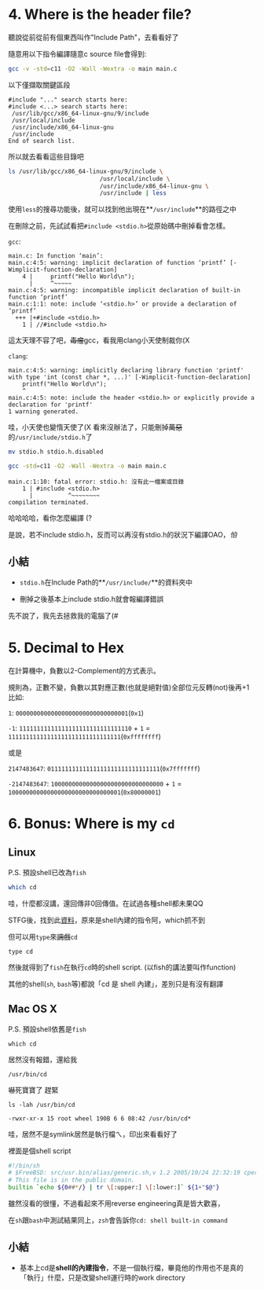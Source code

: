 # 4. Where is the header file?

聽說從前從前有個東西叫作"Include Path"，去看看好了

隨意用以下指令編譯隨意c source file會得到:

```bash
gcc -v -std=c11 -O2 -Wall -Wextra -o main main.c
```

以下僅擷取關鍵區段

```
#include "..." search starts here:
#include <...> search starts here:
 /usr/lib/gcc/x86_64-linux-gnu/9/include
 /usr/local/include
 /usr/include/x86_64-linux-gnu
 /usr/include
End of search list.
```

所以就去看看這些目錄吧

```bash
ls /usr/lib/gcc/x86_64-linux-gnu/9/include \                    
                          /usr/local/include \
                          /usr/include/x86_64-linux-gnu \
                          /usr/include | less
```

使用`less`的搜尋功能後，就可以找到他出現在**`/usr/include`**的路徑之中

在刪除之前，先試試看把`#include <stdio.h>`從原始碼中刪掉看會怎樣。

`gcc`:

```shell
main.c: In function ‘main’:
main.c:4:5: warning: implicit declaration of function ‘printf’ [-Wimplicit-function-declaration]
    4 |     printf("Hello World\n");
      |     ^~~~~~
main.c:4:5: warning: incompatible implicit declaration of built-in function ‘printf’
main.c:1:1: note: include ‘<stdio.h>’ or provide a declaration of ‘printf’
  +++ |+#include <stdio.h>
    1 | //#include <stdio.h>
```

這太天理不容了吧，~~毒瘤~~gcc，看我用clang小天使制裁你(X

`clang`:

```shell
main.c:4:5: warning: implicitly declaring library function 'printf' with type 'int (const char *, ...)' [-Wimplicit-function-declaration]
    printf("Hello World\n");
    ^
main.c:4:5: note: include the header <stdio.h> or explicitly provide a declaration for 'printf'
1 warning generated.
```

哇，小天使也變惰天使了(X
看來沒辦法了，只能刪掉~~萬惡~~的`/usr/include/stdio.h`了

```bash
mv stdio.h stdio.h.disabled
```

```bash
gcc -std=c11 -O2 -Wall -Wextra -o main main.c
```

```shell
main.c:1:10: fatal error: stdio.h: 沒有此一檔案或目錄
    1 | #include <stdio.h>
      |          ^~~~~~~~~
compilation terminated.
```

哈哈哈哈，看你怎麼編譯 (?

是說，若不include stdio.h，反而可以再沒有stdio.h的狀況下編譯OAO，*怕*

## 小結

- `stdio.h`在Include Path的**`/usr/include/`**的資料夾中

- 刪掉之後基本上include stdio.h就會報編譯錯誤

先不說了，我先去拯救我的電腦了(#

# 5. Decimal to Hex

在計算機中，負數以2-Complement的方式表示。

規則為，正數不變，負數以其對應正數(也就是絕對值)全部位元反轉(not)後再+1
比如:

`1`:  `00000000000000000000000000000001`(`0x1`)

`-1`:  `11111111111111111111111111111110` + `1` = `11111111111111111111111111111111`(`0xffffffff`)

或是

`2147483647`:  `01111111111111111111111111111111`(`0x7fffffff`)

`-2147483647`:  `10000000000000000000000000000000` + `1` = `10000000000000000000000000000001`(`0x80000001`)

# 6. Bonus: Where is my `cd`

## Linux 

P.S. 預設shell已改為`fish`

```sh
which cd
```

哇，什麼都沒講，還回傳非0回傳值。在試過各種shell都未果QQ

STFG後，找到此[資料](https://askubuntu.com/questions/239229/the-command-which-cd-prints-nothing-in-12-04)，原來是shell內建的指令阿，which抓不到

但可以用`type`來~~調戲~~`cd`

```shell
type cd
```

然後就得到了`fish`在執行`cd`時的shell script. (以fish的講法要叫作function)

其他的shell(`sh`, `bash`等)都說「cd 是 shell 內建」，差別只是有沒有翻譯

## Mac OS X

P.S. 預設shell依舊是`fish`

```shell
which cd
```

居然沒有報錯，還給我

```
/usr/bin/cd
```

嚇死寶寶了
趕緊

```shell
ls -lah /usr/bin/cd
```

```shell
-rwxr-xr-x 15 root wheel 190B 6 6 08:42 /usr/bin/cd*
```

哇，居然不是symlink居然是執行檔ㄟ，印出來看看好了

裡面是個shell script

```sh
#!/bin/sh
# $FreeBSD: src/usr.bin/alias/generic.sh,v 1.2 2005/10/24 22:32:19 cperciva Exp $
# This file is in the public domain.
builtin `echo ${0##*/} | tr \[:upper:] \[:lower:]` ${1+"$@"}
```

雖然沒看的很懂，不過看起來不用reverse engineering真是皆大歡喜，

在`sh`跟`bash`中測試結果同上，`zsh`會告訴你`cd: shell built-in command`

## 小結

- 基本上cd是**shell的內建指令**，不是一個執行檔，畢竟他的作用也不是真的「執行」什麼，只是改變shell運行時的work directory